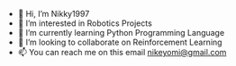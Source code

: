 - 👋 Hi, I’m Nikky1997
- 👀 I’m interested in Robotics Projects
- 🌱 I’m currently learning Python Programming Language
- 💞️ I’m looking to collaborate on Reinforcement Learning
- 📫 You can reach me on this email nikeyomi@gmail.com

<!---
Nikky1997/Nikky1997 is a ✨ special ✨ repository because its `README.md` (this file) appears on your GitHub profile.
You can click the Preview link to take a look at your changes.
--->
